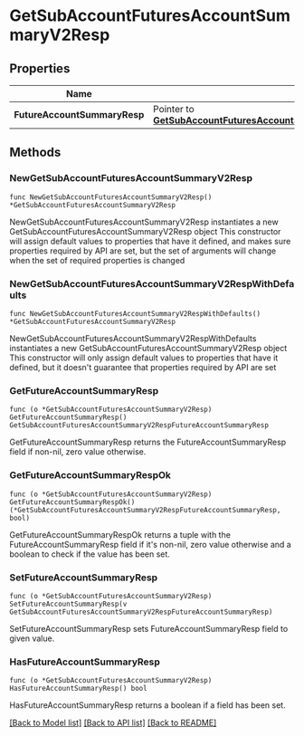 # GetSubAccountFuturesAccountSummaryV2Resp

## Properties

Name | Type | Description | Notes
------------ | ------------- | ------------- | -------------
**FutureAccountSummaryResp** | Pointer to [**GetSubAccountFuturesAccountSummaryV2RespFutureAccountSummaryResp**](GetSubAccountFuturesAccountSummaryV2RespFutureAccountSummaryResp.md) |  | [optional] 

## Methods

### NewGetSubAccountFuturesAccountSummaryV2Resp

`func NewGetSubAccountFuturesAccountSummaryV2Resp() *GetSubAccountFuturesAccountSummaryV2Resp`

NewGetSubAccountFuturesAccountSummaryV2Resp instantiates a new GetSubAccountFuturesAccountSummaryV2Resp object
This constructor will assign default values to properties that have it defined,
and makes sure properties required by API are set, but the set of arguments
will change when the set of required properties is changed

### NewGetSubAccountFuturesAccountSummaryV2RespWithDefaults

`func NewGetSubAccountFuturesAccountSummaryV2RespWithDefaults() *GetSubAccountFuturesAccountSummaryV2Resp`

NewGetSubAccountFuturesAccountSummaryV2RespWithDefaults instantiates a new GetSubAccountFuturesAccountSummaryV2Resp object
This constructor will only assign default values to properties that have it defined,
but it doesn't guarantee that properties required by API are set

### GetFutureAccountSummaryResp

`func (o *GetSubAccountFuturesAccountSummaryV2Resp) GetFutureAccountSummaryResp() GetSubAccountFuturesAccountSummaryV2RespFutureAccountSummaryResp`

GetFutureAccountSummaryResp returns the FutureAccountSummaryResp field if non-nil, zero value otherwise.

### GetFutureAccountSummaryRespOk

`func (o *GetSubAccountFuturesAccountSummaryV2Resp) GetFutureAccountSummaryRespOk() (*GetSubAccountFuturesAccountSummaryV2RespFutureAccountSummaryResp, bool)`

GetFutureAccountSummaryRespOk returns a tuple with the FutureAccountSummaryResp field if it's non-nil, zero value otherwise
and a boolean to check if the value has been set.

### SetFutureAccountSummaryResp

`func (o *GetSubAccountFuturesAccountSummaryV2Resp) SetFutureAccountSummaryResp(v GetSubAccountFuturesAccountSummaryV2RespFutureAccountSummaryResp)`

SetFutureAccountSummaryResp sets FutureAccountSummaryResp field to given value.

### HasFutureAccountSummaryResp

`func (o *GetSubAccountFuturesAccountSummaryV2Resp) HasFutureAccountSummaryResp() bool`

HasFutureAccountSummaryResp returns a boolean if a field has been set.


[[Back to Model list]](../README.md#documentation-for-models) [[Back to API list]](../README.md#documentation-for-api-endpoints) [[Back to README]](../README.md)


